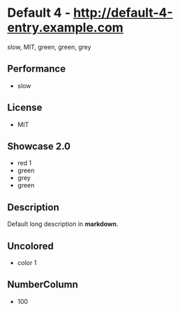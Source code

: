 # Default 4 - http://default-4-entry.example.com
slow, MIT, green, green, grey

## Performance
- slow

## License
- MIT

## Showcase 2.0
- red 1
- green
- grey
- green

## Description
Default long description in __markdown__.

## Uncolored
- color 1

## NumberColumn
- 100